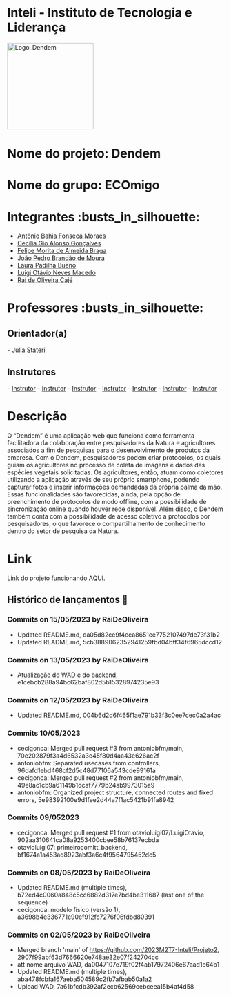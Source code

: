 # Inteli - Instituto de Tecnologia e Liderança

<img width="200" alt="Logo_Dendem" src="inteli.png">

<h1>Nome do projeto: Dendem</h1>

<h1>Nome do grupo: ECOmigo</h1>
<h1>Integrantes :busts_in_silhouette:</h1>
<ul>
  <li> <a href="https://www.linkedin.com/in/antoniobfm/">Antônio Bahia Fonseca Moraes</a></li>
  <li> <a href="https://www.linkedin.com/in/cec%C3%ADlia-alonso-gon%C3%A7alves-3aa4bb271/">Cecília Gio Alonso Gonçalves</a></li>
  <li> <a href="https://www.linkedin.com/in/felipe-braga-69607126a/">Felipe Morita de Almeida Braga</a></li>
  <li> <a href="https://www.linkedin.com/in/jo%C3%A3o-pedro-brand%C3%A3o-de-moura-338636215/">João Pedro Brandão de Moura</a></li>
  <li> <a href="https://www.linkedin.com/in/laura-padilha-bueno-b358419a/">Laura Padilha Bueno</a></li>
  <li> <a href="https://www.linkedin.com/in/luigi-ot%C3%A1vio-904475234/">Luigi Otávio Neves Macedo</a></li>
  <li> <a href="https://www.linkedin.com/in/raideoliveira/">Raí de Oliveira Cajé</a></li>
 </ul>
<h1>Professores :busts_in_silhouette:</h1>
<h2>Orientador(a)</h2>
- <a href="https://www.linkedin.com/in/juliastateri/">Julia Stateri</a>
<h2>Instrutores</h2>
- <a href="#">Instrutor</a>
- <a href="#">Instrutor</a>
- <a href="#">Instrutor</a>
- <a href="#">Instrutor</a>
- <a href="#">Instrutor</a>
- <a href="#">Instrutor</a>
- <a href="#">Instrutor</a>

<h1>Descrição</h1>
<p>
O “Dendem” é uma aplicação web que funciona como ferramenta facilitadora da colaboração entre pesquisadores da Natura e agricultores associados a fim de pesquisas para o desenvolvimento de produtos da empresa. Com o Dendem, pesquisadores podem criar protocolos, os quais guiam os agricultores no processo de coleta de imagens e dados das espécies vegetais solicitadas. Os agricultores, então, atuam como coletores utilizando a aplicação através de seu próprio smartphone, podendo capturar fotos e inserir informações demandadas da própria palma da mão. Essas funcionalidades são favorecidas, ainda, pela opção de preenchimento de protocolos de modo offline, com a possibilidade de sincronização online quando houver rede disponível. Além disso, o Dendem também conta com a possibilidade de acesso coletivo a protocolos por pesquisadores, o que favorece o compartilhamento de conhecimento dentro do setor de pesquisa da Natura.
</p>
<h1>Link</h1>
<p>Link do projeto funcionando AQUI.</p>


## Histórico de lançamentos :calendar:

### Commits on 15/05/2023 by RaiDeOliveira
- Updated README.md, da05d82ce9f4eca8651ce7752107497de73f31b2
- Updated README.md, 5cb3889062352941259fbd04bff34f6965dccd12

### Commits on 13/05/2023 by RaiDeOliveira
- Atualização do WAD e do backend, e1cebcb288a94bc62baf802d5b15328974235e93

### Commits on 12/05/2023 by RaiDeOliveira
- Updated README.md, 004b6d2d6f465f1ae791b33f3c0ee7cec0a2a4ac

### Commits 10/05/2023 
- cecigonca: Merged pull request #3 from antoniobfm/main, 70e202879f3a4d6532a3e45f80d4aa43e626ac2f
- antoniobfm: Separated usecases from controllers, 96dafd1ebd468cf2d5c48d77106a543cde99161a
- cecigonca: Merged pull request #2 from antoniobfm/main, 49e8ac1cb9a61149b1dcaf7779b24ab9973015a9
- antoniobfm: Organized project structure, connected routes and fixed errors, 5e98392100e9d1fee2d44a7f1ac5421b91fa8942

### Commits 09/052023
- cecigonca: Merged pull request #1 from otavioluigi07/LuigiOtavio, 902aa310641ca08a9253400cbee58b76137ecbda
- otavioluigi07: primeirocomitt_backend, bf1674a1a453ad8923abf3a6c4f9564795452dc5

### Commits on 08/05/2023 by RaiDeOliveira
- Updated README.md (multiple times), b72ed4c0060a848c5cc6882d317e7bd4be311687 (last one of the sequence)
- cecigonca: modelo físico (versão 1), a3698b4e336771e90ef912fc7276f06fdbd80391

### Commits on 02/05/2023 by RaiDeOliveira
- Merged branch 'main' of https://github.com/2023M2T7-Inteli/Projeto2, 2907f99abf63d7666620e748ae32e07f242704cc
- att nome arquivo WAD, da0047107e719f02f4ab17972406e67aad1c64b1
- Updated README.md (multiple times), aba478fcbfa167aeba504589c2fb7afbab50a1a2
- Upload WAD, 7a61bfcdb392af2ecb62569cebceea15b4af4d58
